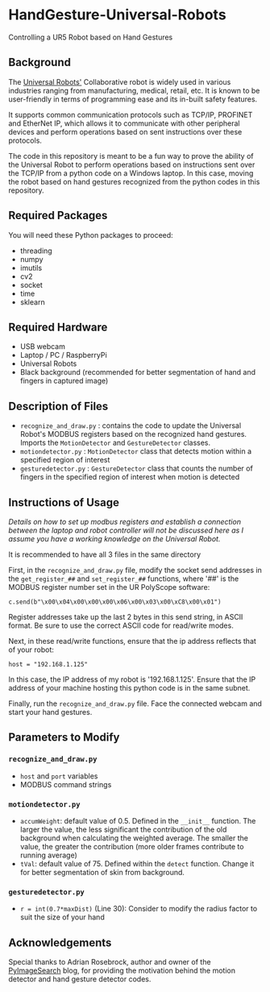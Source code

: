 # HandGesture-Universal-Robots
Controlling a UR5 Robot based on Hand Gestures

## Background
The [Universal Robots'](https://www.universal-robots.com/) Collaborative robot is widely used in various industries ranging from manufacturing, medical, retail, etc. It is known to be user-friendly in terms of programming ease and its in-built safety features.

It supports common communication protocols such as TCP/IP, PROFINET and EtherNet IP, which allows it to communicate with other peripheral devices and perform operations based on sent instructions over these protocols.

The code in this repository is meant to be a fun way to prove the ability of the Universal Robot to perform operations based on instructions sent over the TCP/IP from a python code on a Windows laptop. In this case, moving the robot based on hand gestures recognized from the python codes in this repository. 

## Required Packages
You will need these Python packages to proceed:
  * threading
  * numpy
  * imutils
  * cv2
  * socket
  * time
  * sklearn

## Required Hardware
 * USB webcam
 * Laptop / PC / RaspberryPi
 * Universal Robots
 * Black background (recommended for better segmentation of hand and fingers in captured image)

## Description of Files

  * `recognize_and_draw.py` : contains the code to update the Universal Robot's MODBUS registers based on the recognized hand gestures. Imports the `MotionDetector` and `GestureDetector` classes.
  * `motiondetector.py` : `MotionDetector` class that detects motion within a specified region of interest
  * `gesturedetector.py` : `GestureDetector` class that counts the number of fingers in the specified region of interest when motion is detected

## Instructions of Usage

*Details on how to set up modbus registers and establish a connection between the laptop and robot controller will not be discussed here as I assume you have a working knowledge on the Universal Robot.*

It is recommended to have all 3 files in the same directory

First, in the `recognize_and_draw.py` file, modify the socket send addresses in the `get_register_##` and `set_register_##` functions,  where '##' is the MODBUS register number set in the UR PolyScope software:

`c.send(b"\x00\x04\x00\x00\x00\x06\x00\x03\x00\xC8\x00\x01")`

Register addresses take up the last 2 bytes in this send string, in ASCII format. Be sure to use the correct ASCII code for read/write modes.

Next, in these read/write functions, ensure that the ip address reflects that of your robot:

`host = "192.168.1.125"`

In this case, the IP address of my robot is '192.168.1.125'. Ensure that the IP address of your machine hosting this python code is in the same subnet.

Finally, run the `recognize_and_draw.py` file. Face the connected webcam and start your hand gestures.

## Parameters to Modify

### `recognize_and_draw.py`
  * `host` and `port` variables 
  * MODBUS command strings
  
### `motiondetector.py`
  * `accumWeight`: default value of 0.5. Defined in the `__init__` function. The larger the value, the less significant the contribution of the old background when calculating the weighted average. The smaller the value, the greater the contribution (more older frames contribute to running average)
  * `tVal`: default value of 75. Defined within the `detect` function. Change it for better segmentation of skin from background.
  
### `gesturedetector.py`
  * `r = int(0.7*maxDist)` (Line 30): Consider to modify the radius factor to suit the size of your hand


## Acknowledgements
Special thanks to Adrian Rosebrock, author and owner of the [PyImageSearch](https://www.pyimagesearch.com/) blog, for providing the motivation behind the motion detector and hand gesture detector codes.
